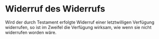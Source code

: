 # Widerruf des Widerrufs

Wird der durch Testament erfolgte Widerruf einer letztwilligen Verfügung widerrufen, so ist im Zweifel die Verfügung wirksam, wie wenn sie nicht widerrufen worden wäre. 

